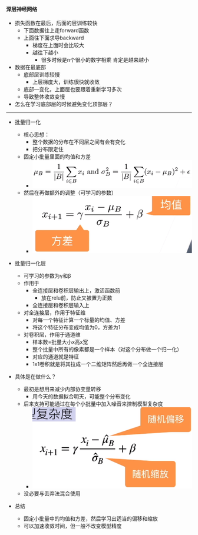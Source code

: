 #### 深层神经网络

* 损失函数在最后，后面的层训练较快
  * 下面数据往上走forward函数
  * 上面往下面求导backward
    * 梯度在上面时会比较大
    * 越往下越小
      * 很多时候是n个很小的数字相乘  肯定是越来越小
* 数据在最底部
  * 底部层训练较慢
    * 上层梯度大，训练很快就收敛
  * 底部一变化，上面层也要跟着重新学习多次
  * 导致整体收敛变慢
* 怎么在学习底部层的时候避免变化顶部层？

---

* 批量归一化
  * 核心思想：
    * 整个数据的分布在不同层之间有会有变化
    * 把分布限定住
  * 固定小批量里面的均值和方差
    * ![image-20210711112403051](批量归一化.assets/image-20210711112403051.png)
  * 然后在再做额外的调整（可学习的参数）
    * ![image-20210711112437481](批量归一化.assets/image-20210711112437481.png)



* 批量归一化层
  * 可学习的参数为γ和β
  * 作用于
    * 全连接层和卷积层输出上，激活函数前
      * 放在relu前，防止又被置为正数
    * 全连接层和卷积层输入上
  * 对全连接层，作用于特征维
    * 对每一个特征计算一个标量的均值、方差
    * 将这个特征分布变成均值为0，方差为1
  * 对卷积层，作用于通道维
    * 样本数=批量大小x高x宽
    * 整个批量中所有的像素都是一个样本（对这个分布做一个归一化）
    * 对应的通道就是特征  
    * 1x1卷积就是将其拉成一个二维矩阵然后再做一个全连接层

* 具体是在做什么？
  * 最初是想用来减少内部协变量转移
    * 用今天的数据拟合明天，可能整个分布变化
  * 后来支持可能通过在每个小批量中加入噪音来控制模型复杂度
    * ![image-20210711114003595](批量归一化.assets/image-20210711114003595.png)
  * 没必要与丢弃法混合使用

* 总结
  * 固定小批量中的均值和方差，然后学习出适当的偏移和缩放
  * 可以加速收敛时间，但一般不改变模型精度